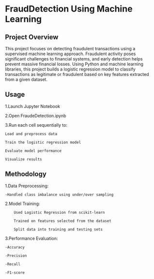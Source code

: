 # FraudDetection Using Machine Learning
## Project Overview
This project focuses on detecting fraudulent transactions using a supervised machine learning approach. Fraudulent activity poses significant challenges to financial systems, and early detection helps prevent massive financial losses. Using Python and machine learning libraries, this project builds a logistic regression model to classify transactions as legitimate or fraudulent based on key features extracted from a given dataset.

## Usage
1.Launch Jupyter Notebook

2.Open FraudeDetection.ipynb

3.Run each cell sequentially to:

    Load and preprocess data

    Train the logistic regression model

    Evaluate model performance

    Visualize results
## Methodology
1.Data Preprocessing:

    -Handled class imbalance using under/over sampling 


2.Model Training:

        Used Logistic Regression from scikit-learn

        Trained on features selected from the dataset

        Split data into training and testing sets

3.Performance Evaluation:

    -Accuracy

    -Precision

    -Recall

    -F1-score
